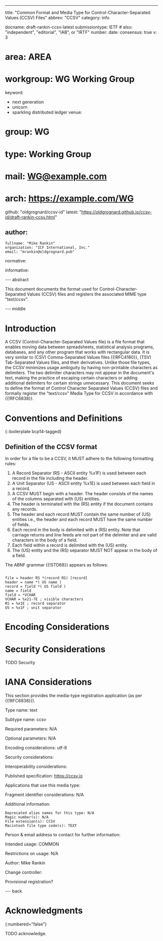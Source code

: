 ---
title: "Common Format and Media Type for Control-Character-Separated Values (CCSV) Files"
abbrev: "CCSV"
category: info

docname: draft-rankin-ccsv-latest
submissiontype: IETF  # also: "independent", "editorial", "IAB", or "IRTF"
number:
date:
consensus: true
v: 3
# area: AREA
# workgroup: WG Working Group
keyword:
 - next generation
 - unicorn
 - sparkling distributed ledger
venue:
#  group: WG
#  type: Working Group
#  mail: WG@example.com
#  arch: https://example.com/WG
  github: "oldgrognard/ccsv-id"
  latest: "https://oldgrognard.github.io/ccsv-id/draft-rankin-ccsv.html"

author:
 -
    fullname: "Mike Rankin"
    organization: "ICF International, Inc."
    email: "mrankin@oldgrognard.pub"

normative:

informative:


--- abstract

This document documents the format used for Control-Character-Separated Values (CCSV) files and registers the associated MIME type "text/ccsv".


--- middle

# Introduction

A CCSV (Control-Character-Separated Values file) is a file format that enables moving data between spreadsheets, statistical analysis programs, databases, and any other program that works with rectangular data. It is very similar to (CSV) Comma-Separated Values files {{!RFC4180}}, (TSV) Tab-Separated Values files, and their derivatives. Unlike those file types, the CCSV minimizes usage ambiguity by having non-printable characters as delimiters. The two delimiter characters may not appear in the document's text, making the practice of escaping certain characters or adding additional delimiters for certain strings unnecessary. This document seeks to define the format of Control Character Separated Values (CCSV) files and formally register the "text/ccsv" Media Type for CCSV in accordance with {{!RFC6838}}.

# Conventions and Definitions

{::boilerplate bcp14-tagged}

## Definition of the CCSV format

In order for a file to be a CCSV, it MUST adhere to the following formatting rules:

1. A Record Separator (RS - ASCII entity %x1F) is used between each record in the file including the header.
1. A Unit Separator (US - ASCII entity %x1E) is used between each field in a record.
1. A CCSV MUST begin with a header.  The header consists of the names of the columns separated with (US) entities.
1. The header is terminated with the (RS) entity if the document contains any records.
1. The header and each record MUST contain the same number of (US) entities i.e., the header and each record MUST have the same number of fields.
1. Each record in the body is delimited with a (RS) entity.  Note that carriage returns and line feeds are not part of the delimiter and are valid characters in the body of a field.
1. Each field within a record is delimited with the (US) entity.
1. The (US) entity and the (RS) separator MUST NOT appear in the body of a field.


The ABNF grammar {{!STD68}} appears as follows:
```

file = header RS *(record RS) [record]
header = name *( US name )
record = field *( US field )
name = field
field = *VCHAR
VCHAR = %x21-7E ; visible characters
RS = %x1E ; record separator
US = %x1F ; unit separator

```

# Encoding Considerations

# Security Considerations

TODO Security


# IANA Considerations

This section provides the media-type registration application (as per {{!RFC6838}}).

Type name: text

Subtype name: ccsv

Required parameters: N/A

Optional parameters: N/A

Encoding considerations: utf-8

Security considerations:

Interoperability considerations:

Published specification: https://ccsv.io

Applications that use this media type:

Fragment identifier considerations: N/A

Additional information:

	Deprecated alias names for this type: N/A
	Magic number(s): N/A
	File extension(s): CCSV
	Macintosh file type code(s): TEXT

Person & email address to contact for further information:

Intended usage: COMMON

Restrictions on usage: N/A

Author: Mike Rankin

Change controller:

Provisional registration?


--- back

# Acknowledgments
{:numbered="false"}

TODO acknowledge.
